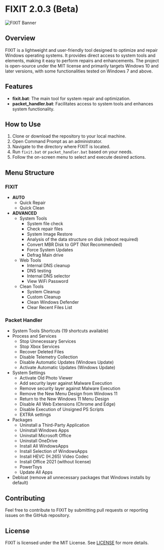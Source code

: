 # FIXIT 2.0.3 (Beta)

![FIXIT Banner](https://user-images.githubusercontent.com/57842821/209219699-82159c0b-37a2-4084-ba1f-cb823b010013.png)

## Overview

FIXIT is a lightweight and user-friendly tool designed to optimize and repair Windows operating systems. It provides direct access to system tools and elements, making it easy to perform repairs and enhancements. The project is open-source under the MIT license and primarily targets Windows 10 and later versions, with some functionalities tested on Windows 7 and above.

## Features

- **fixit.bat**: The main tool for system repair and optimization.
- **packet_handler.bat**: Facilitates access to system tools and enhances system functionality.

## How to Use

1. Clone or download the repository to your local machine.
2. Open Command Prompt as an administrator.
3. Navigate to the directory where FIXIT is located.
4. Run `fixit.bat` or `packet_handler.bat` based on your needs.
5. Follow the on-screen menu to select and execute desired actions.

## Menu Structure

### FIXIT
- **AUTO**
  - Quick Repair
  - Quick Clean
- **ADVANCED**
  - System Tools
    - System file check
    - Check repair files
    - System Image Restore
    - Analysis of the data structure on disk (reboot required)
    - Convert MBR Disk to GPT (Not Recommended)
    - Force System Updates
    - Defrag Main drive
  - Web Tools
    - Internal DNS cleanup
    - DNS testing
    - Internal DNS selector
    - View WiFi Password
  - Clean Tools
    - System Cleanup
    - Custom Cleanup
    - Clean Windows Defender
    - Clear Recent Files List

### Packet Handler
- System Tools Shortcuts (19 shortcuts available)
- Process and Services
  - Stop Unnecessary Services
  - Stop Xbox Services
  - Recover Deleted Files
  - Disable Telemetry Collection
  - Disable Automatic Updates (Windows Update)
  - Activate Automatic Updates (Windows Update)
- System Settings
  - Activate Old Photo Viewer
  - Add security layer against Malware Execution
  - Remove security layer against Malware Execution
  - Remove the New Menu Design from Windows 11
  - Return to the New Windows 11 Menu Design
  - Disable All Web Extensions (Chrome and Edge)
  - Disable Execution of Unsigned PS Scripts
  - EXTRA settings
- Packages
  - Uninstall a Third-Party Application
  - Uninstall Windows Apps
  - Uninstall Microsoft Office
  - Uninstall OneDrive
  - Install All WindowsApps
  - Install Selection of WindowsApps
  - Install HEVC (H.265) Video Codec
  - Install Office 2021 (without license)
  - PowerToys
  - Update All Apps
- Debloat (remove all unnecessary packages that Windows installs by default)

## Contributing

Feel free to contribute to FIXIT by submitting pull requests or reporting issues on the GitHub repository.

## License

FIXIT is licensed under the MIT License. See [LICENSE](LICENSE) for more details.
